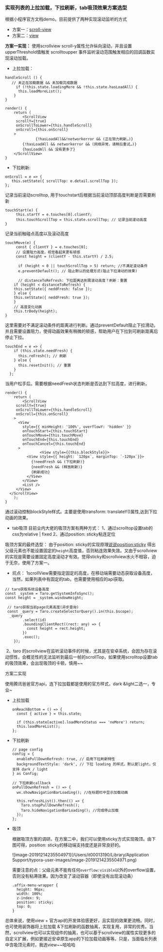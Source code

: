 ### 实现列表的上拉加载，下拉刷新，tab吸顶效果方案选型

根据小程序官方文档demo。目前提供了两种实现滚动监听的方式
* 方案一：[scroll-view](https://developers.weixin.qq.com/miniprogram/dev/component/scroll-view.html) 
* 方案二：[view](https://developers.weixin.qq.com/miniprogram/dev/component/view.html)



**方案一实现：**
使用scrollview scroll-y属性允许纵向滚动，并且设置upperThreshold值触发 scrolltoupper 事件监听滚动范围触发相应的回调函数实现滚动加载。



* 上拉加载：
```
handleScroll () {
   // 未正在加载数据 && 未加载完成数据
	 if (!this.state.loadingMore && !this.state.hasLoadAll) {
      this.loadMoreList();
    }
}

render() {
	return (
		<ScrollView
     scrollY={true}
     onScrollToLower={this.handleScroll}
     onScroll={this.onScroll}
    >
			  {!hasLoadAll&&!networkerror && (正在努力刷新…)}
        {!hasLoadAll && networkerror && (网络异常，请稍后重试…)}
        {hasLoadAll && 没有更多了}
	</ScrollView>
}
```



* 下拉刷新: 

```
onScroll = e => {
   this.setState({ scrollTop: e.detail.scrollTop });
};
```
记录当前滚动scrolltop, 用于touchstart后根据当前滚动顶部高度判断是否需要刷新




```
touchStart(e) {
	 this.startY = e.touches[0].clientY;
	 this.touchScrollTop = this.state.scrollTop; // 记录当前滚动高度
}
```
记录当前触碰点高度以及滚动高度




```
touchMove(e) {
	 const { clientY } = e.touches[0];
	 // 设置阻力高度，视觉看起来更有顿感
	 const height = (clientY - this.startY) / 2.5; 
	 
	  if (height < 0 || touchScrollTop > 5) return; //不满足滚动条件
	  e.preventDefault(); // 阻止默认的处理方式(阻止下拉滑动的效果)
	  
	  // distanceToRefresh: 下拉距离达到需滚动高度？刷新：重置
	if (height < distanceToRefresh) {
	this.setState({ neddFresh: false });
	} else {
	this.setState({ neddFresh: true });
	}
	// 高度变化动画
	this.trBody(height);
}
```
这里需要对不满足滚动条件的距离进行判断。通过preventDefault阻止下拉滑动，并且需要设置阻力，使得动画效果有稍微的顿感，帮助用户在下拉到可刷新距离后停止下拉。




```
touchEnd = e => {
    if (this.state.needFresh) {
      this.reFresh(); // 刷新
    } else {
      this.resetInit(); // 重置
    }
  };

```
当用户松手后。需要根据needFresh状态判断是否达到下拉高度，进行刷新。

```
render() {
	return (
		<ScrollView
     scrollY={true}
     onScrollToLower={this.handleScroll}
     onScroll={this.onScroll}
    >
      <View
        style={{ minHeight: '100%', overflowY: 'hidden' }}
        onTouchStart={this.touchStart}
        onTouchMove={this.touchMove}
        onTouchEnd={this.touchEnd}
        onTouchCancel={this.touchEnd}
      >
				<View style={{this.blockStyle}}>
          <View style={{ height: `120px`, marginTop: `-120px`}}>
            {!needFresh && (下拉刷新)}
            {needFresh && (释放刷新)}
            {刷新成功}
          </View>
        </View>
        <List />
     </View>
  </ScrollView>
	);
}

```
通过滚动控制blockStyle样式。主要是使用transform: translateY()属性,达到下拉动画的效果。



* tab吸顶
目前业内大佬的吸顶方案有两种方式：
	1、通过scrolltop设置tab的css为relative | fixed
	2、通过position: sticky粘连定位
	

吸顶方案的最终选型：
由于position: sticky的实现原理[说说position:sticky](https://www.zhangxinxu.com/wordpress/2018/12/css-position-sticky/) 得出父级元素也不能设置固定的`height`高度值，否则粘连效果失效。又由于scrollview的实现是需要设置固定高度滚动才有效。觉得sticky和scrollview水火不相容，迫于无奈，使用了方案一。



* 坑点：
  1scrollView需要指定固定的高度，在移动端需要动态获取设备高度，当然，如果列表中有固定的tab。也需要使用相应的api获取。

```
// taro获取系统设备高度
const _system = Taro.getSystemInfoSync();
const height = _system.windowHeight;
```
```
 // taro获取当前page元素高度(异步查询)
 const _query = Taro.createSelectorQuery().in(this.$scope);
  _query
        .select(id)
        .boundingClientRect((rect: any) => {
          const height = rect.height;
        })
        .exec();
    });
```

​     2、taro 的scrollview在监听滚动事件的时候，尤其是在安卓系统，会因为存在滚动惯性，会概览性的无法监听到最后一帧的scrollTop，如果使用scrolltop设置tab的吸顶效果，会出现吸顶的卡顿，慎用~~



方案二实现

使用腾讯爸爸官方api，连下拉加载都是使用的官方样式，dark &light二选一，专业~

* 上拉加载

  ```
  onReachBottom = () => {
    const { active } = this.state;
  
    if (this.state[active].loadMoreStatus === 'noMore') return;
    this.loadMoreList();
  };
  ```



* 下拉刷新

  ```
  // page config
  config = {
    enablePullDownRefresh: true, // 启用下拉刷新特性
    backgroundTextStyle: 'dark', // 下拉 loading 的样式，默认是light，仅支持 dark / light
  } as Config;
  
  // 下拉刷新callback
  onPullDownRefresh = () => {
    wx.showNavigationBarLoading(); //在标题栏中显示加载动画
  
    this.refreshList().then(() => {
      Taro.stopPullDownRefresh();
      Taro.hideNavigationBarLoading(); //完成停止加载
    });
  };
  
  ```



* 吸顶

  根据吸顶方案的调研。在方案二中，我们可以使用sticky方式实现吸顶。由下图可得，position: sticky的移动端支持度还是非常良好的。

  ![image-20191214235504971](/Users/it00013190/Library/Application Support/typora-user-images/image-20191214235504971.png)

  

  需要注意的点：父级元素不能有任何`overflow:visible`以外的overflow设置，否则没有粘滞效果。因为改变了滚动容器（即使没有出现滚动条）

  ```
  .affix-menu-wrapper {
    height: 96px;
    width: 100%;
    z-index: 9;
    position: sticky;
    top: 0;
  }
  ```





总体来说，使用view + 官方api的开发体验感更好，且实现的效果更流畅。同时，也可使用装饰器将上拉加载 &下拉刷新的函数抽离，实现复用，非常的优秀。当然，scrollview也可以实现组件的抽离，也可以基于scrollview的属性实现更多的自定义扩展，例如更接近安卓原生app的下拉加载动画等等。只是，当面临长列表中含吸顶元素时，我选view~~哈哈哈